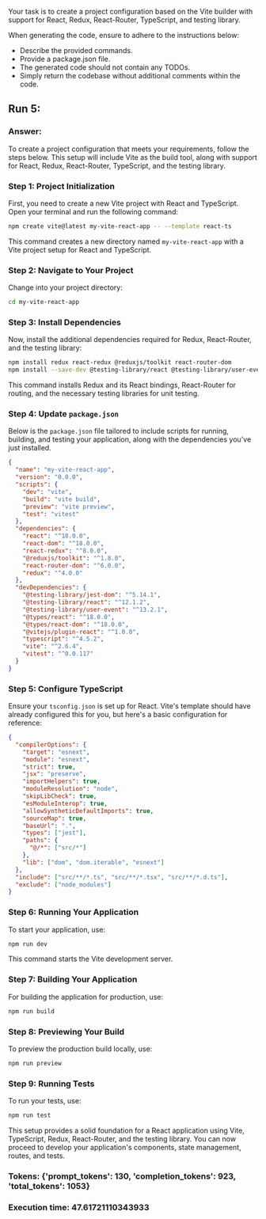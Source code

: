 Your task is to create a project configuration based on the Vite builder with support for React, Redux, React-Router, TypeScript, and testing library.

When generating the code, ensure to adhere to the instructions below:
- Describe the provided commands.
- Provide a package.json file.
- The generated code should not contain any TODOs.
- Simply return the codebase without additional comments within the code.

## Run 5:
### Answer:
To create a project configuration that meets your requirements, follow the steps below. This setup will include Vite as the build tool, along with support for React, Redux, React-Router, TypeScript, and the testing library.

### Step 1: Project Initialization

First, you need to create a new Vite project with React and TypeScript. Open your terminal and run the following command:

```bash
npm create vite@latest my-vite-react-app -- --template react-ts
```

This command creates a new directory named `my-vite-react-app` with a Vite project setup for React and TypeScript.

### Step 2: Navigate to Your Project

Change into your project directory:

```bash
cd my-vite-react-app
```

### Step 3: Install Dependencies

Now, install the additional dependencies required for Redux, React-Router, and the testing library:

```bash
npm install redux react-redux @reduxjs/toolkit react-router-dom
npm install --save-dev @testing-library/react @testing-library/user-event @testing-library/jest-dom
```

This command installs Redux and its React bindings, React-Router for routing, and the necessary testing libraries for unit testing.

### Step 4: Update `package.json`

Below is the `package.json` file tailored to include scripts for running, building, and testing your application, along with the dependencies you've just installed.

```json
{
  "name": "my-vite-react-app",
  "version": "0.0.0",
  "scripts": {
    "dev": "vite",
    "build": "vite build",
    "preview": "vite preview",
    "test": "vitest"
  },
  "dependencies": {
    "react": "^18.0.0",
    "react-dom": "^18.0.0",
    "react-redux": "^8.0.0",
    "@reduxjs/toolkit": "^1.8.0",
    "react-router-dom": "^6.0.0",
    "redux": "^4.0.0"
  },
  "devDependencies": {
    "@testing-library/jest-dom": "^5.14.1",
    "@testing-library/react": "^12.1.2",
    "@testing-library/user-event": "^13.2.1",
    "@types/react": "^18.0.0",
    "@types/react-dom": "^18.0.0",
    "@vitejs/plugin-react": "^1.0.0",
    "typescript": "^4.5.2",
    "vite": "^2.6.4",
    "vitest": "^0.0.117"
  }
}
```

### Step 5: Configure TypeScript

Ensure your `tsconfig.json` is set up for React. Vite's template should have already configured this for you, but here's a basic configuration for reference:

```json
{
  "compilerOptions": {
    "target": "esnext",
    "module": "esnext",
    "strict": true,
    "jsx": "preserve",
    "importHelpers": true,
    "moduleResolution": "node",
    "skipLibCheck": true,
    "esModuleInterop": true,
    "allowSyntheticDefaultImports": true,
    "sourceMap": true,
    "baseUrl": ".",
    "types": ["jest"],
    "paths": {
      "@/*": ["src/*"]
    },
    "lib": ["dom", "dom.iterable", "esnext"]
  },
  "include": ["src/**/*.ts", "src/**/*.tsx", "src/**/*.d.ts"],
  "exclude": ["node_modules"]
}
```

### Step 6: Running Your Application

To start your application, use:

```bash
npm run dev
```

This command starts the Vite development server.

### Step 7: Building Your Application

For building the application for production, use:

```bash
npm run build
```

### Step 8: Previewing Your Build

To preview the production build locally, use:

```bash
npm run preview
```

### Step 9: Running Tests

To run your tests, use:

```bash
npm run test
```

This setup provides a solid foundation for a React application using Vite, TypeScript, Redux, React-Router, and the testing library. You can now proceed to develop your application's components, state management, routes, and tests.
### Tokens: {'prompt_tokens': 130, 'completion_tokens': 923, 'total_tokens': 1053}
### Execution time: 47.61721110343933
